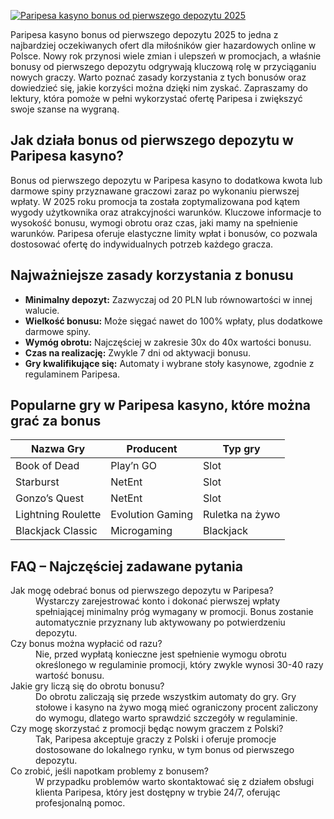 [![Paripesa kasyno bonus od pierwszego depozytu 2025](https://123-caf.pages.dev/gitsignup.png)](https://vrmoo.ru/Bt82HjjY)

<p>Paripesa kasyno bonus od pierwszego depozytu 2025 to jedna z najbardziej oczekiwanych ofert dla miłośników gier hazardowych online w Polsce. Nowy rok przynosi wiele zmian i ulepszeń w promocjach, a właśnie bonusy od pierwszego depozytu odgrywają kluczową rolę w przyciąganiu nowych graczy. Warto poznać zasady korzystania z tych bonusów oraz dowiedzieć się, jakie korzyści można dzięki nim zyskać. Zapraszamy do lektury, która pomoże w pełni wykorzystać ofertę Paripesa i zwiększyć swoje szanse na wygraną.</p>  <h2>Jak działa bonus od pierwszego depozytu w Paripesa kasyno?</h2> <p>Bonus od pierwszego depozytu w Paripesa kasyno to dodatkowa kwota lub darmowe spiny przyznawane graczowi zaraz po wykonaniu pierwszej wpłaty. W 2025 roku promocja ta została zoptymalizowana pod kątem wygody użytkownika oraz atrakcyjności warunków. Kluczowe informacje to wysokość bonusu, wymogi obrotu oraz czas, jaki mamy na spełnienie warunków. Paripesa oferuje elastyczne limity wpłat i bonusów, co pozwala dostosować ofertę do indywidualnych potrzeb każdego gracza.</p>  <h2>Najważniejsze zasady korzystania z bonusu</h2> <ul>   <li><strong>Minimalny depozyt:</strong> Zazwyczaj od 20 PLN lub równowartości w innej walucie.</li>   <li><strong>Wielkość bonusu:</strong> Może sięgać nawet do 100% wpłaty, plus dodatkowe darmowe spiny.</li>   <li><strong>Wymóg obrotu:</strong> Najczęściej w zakresie 30x do 40x wartości bonusu.</li>   <li><strong>Czas na realizację:</strong> Zwykle 7 dni od aktywacji bonusu.</li>   <li><strong>Gry kwalifikujące się:</strong> Automaty i wybrane stoły kasynowe, zgodnie z regulaminem Paripesa.</li> </ul>  <h2>Popularne gry w Paripesa kasyno, które można grać za bonus</h2> <table>   <thead>     <tr>       <th>Nazwa Gry</th>       <th>Producent</th>       <th>Typ gry</th>     </tr>   </thead>   <tbody>     <tr>       <td>Book of Dead</td>       <td>Play’n GO</td>       <td>Slot</td>     </tr>     <tr>       <td>Starburst</td>       <td>NetEnt</td>       <td>Slot</td>     </tr>     <tr>       <td>Gonzo’s Quest</td>       <td>NetEnt</td>       <td>Slot</td>     </tr>     <tr>       <td>Lightning Roulette</td>       <td>Evolution Gaming</td>       <td>Ruletka na żywo</td>     </tr>     <tr>       <td>Blackjack Classic</td>       <td>Microgaming</td>       <td>Blackjack</td>     </tr>   </tbody> </table>  <h2>FAQ – Najczęściej zadawane pytania</h2> <dl>   <dt>Jak mogę odebrać bonus od pierwszego depozytu w Paripesa?</dt>   <dd>Wystarczy zarejestrować konto i dokonać pierwszej wpłaty spełniającej minimalny próg wymagany w promocji. Bonus zostanie automatycznie przyznany lub aktywowany po potwierdzeniu depozytu.</dd>    <dt>Czy bonus można wypłacić od razu?</dt>   <dd>Nie, przed wypłatą konieczne jest spełnienie wymogu obrotu określonego w regulaminie promocji, który zwykle wynosi 30-40 razy wartość bonusu.</dd>    <dt>Jakie gry liczą się do obrotu bonusu?</dt>   <dd>Do obrotu zaliczają się przede wszystkim automaty do gry. Gry stołowe i kasyno na żywo mogą mieć ograniczony procent zaliczony do wymogu, dlatego warto sprawdzić szczegóły w regulaminie.</dd>    <dt>Czy mogę skorzystać z promocji będąc nowym graczem z Polski?</dt>   <dd>Tak, Paripesa akceptuje graczy z Polski i oferuje promocje dostosowane do lokalnego rynku, w tym bonus od pierwszego depozytu.</dd>    <dt>Co zrobić, jeśli napotkam problemy z bonusem?</dt>   <dd>W przypadku problemów warto skontaktować się z działem obsługi klienta Paripesa, który jest dostępny w trybie 24/7, oferując profesjonalną pomoc.</dd> </dl>